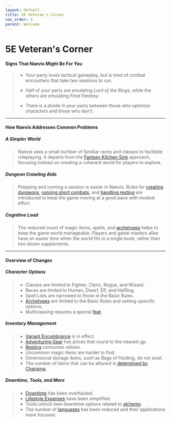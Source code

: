 ```yaml
---
layout: default
title: 5E Veteran's Corner
nav_order: 4
parent: Welcome
---
```


# 5E Veteran's Corner

#### Signs That Naevis Might Be For You

> * Your party loves tactical gameplay, but is tired of combat encounters that take two sessions to run.
>
> * Half of your party are emulating *Lord of the Rings*, while the others are emulating *Final Fantasy*.
> 
> * There is a divide in your party between those who optimize characters and those who don't.

---

#### How Naevis Addresses Common Problems

##### A Simpler World

> Naevis uses a small number of familiar races and classes to facilitate roleplaying. It departs from the [Fantasy Kitchen Sink](https://tvtropes.org/pmwiki/pmwiki.php/Main/FantasyKitchenSink) approach, focusing instead on creating a coherent world for players to explore.

##### Dungeon Crawling Aids

> Prepping and running a session is easier in Naevis. Rules for [creating dungeons](../gm_guide/toolbox/dungeons/index), [running short combats](../gm_guide/toolbox/combat/index), and [handling resting](../adventuring/mechanics/resting) are introduced to keep the game moving at a good pace with modest effort.

##### Cognitive Load

> The reduced count of magic items, spells, and [archetypes](../more/archetypes/index) helps to keep the game world manageable. Players and game masters alike have an easier time when the world fits in a single book, rather than two dozen supplements.

---

#### Overview of Changes

##### Character Options

> * Classes are limited to Fighter, Cleric, Rogue, and Wizard. 
> * Races are limited to Human, Dwarf, Elf, and Halfling.
> * Spell Lists are narrowed to those in the Basic Rules.
> * [Archetypes](../more/archetypes/index) are limited to the Basic Rules and setting-specific options.
> * Multiclassing requires a special [feat](../more/feats/index).

##### Inventory Management

> * [Variant Encumbrance](../adventuring/mechanics/encumbrance) is in effect.
> * [Adventuring Gear](../character_creation/equipment/index) has prices that round to the nearest gp.
> * [Resting](../adventuring/mechanics/resting) consumes rations.
> * *Uncommon* magic items are harder to find. 
> * Dimensional storage items, such as Bags of Holding, do not exist.
> * The number of items that can be attuned is [determined by Charisma](../adventuring/mechanics/attunement). 

##### Downtime, Tools, and More

> * [Downtime](../adventuring/downtime) has been overhauled.
> * [Lifestyle Expenses](../adventuring/downtime#lifestyle-expenses) have been simplified.
> * Tools unlock new downtime options related to [alchemy](../adventuring/downtime/alchemy).
> * The number of [languages](../adventuring/mechanics/languages) has been reduced and their applications more focused.

